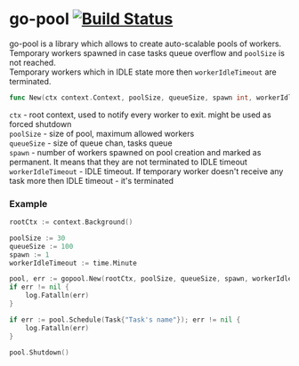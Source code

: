 # go-pool [![Build Status](https://travis-ci.org/Yalantis/go-pool.svg?branch=master)](https://travis-ci.org/Yalantis/go-pool)

go-pool is a library which allows to create auto-scalable pools of workers.  
Temporary workers spawned in case tasks queue overflow and `poolSize` is not reached.  
Temporary workers which in IDLE state more then `workerIdleTimeout` are terminated.  

```go
func New(ctx context.Context, poolSize, queueSize, spawn int, workerIdleTimeout time.Duration) (*GoPool, error)
```
`ctx` - root context, used to notify every worker to exit. might be used as forced shutdown  
`poolSize` - size of pool, maximum allowed workers  
`queueSize` - size of queue chan, tasks queue  
`spawn` - number of workers spawned on pool creation and marked as permanent. It means that they are not terminated to IDLE timeout  
`workerIdleTimeout` - IDLE timeout. If temporary worker doesn't receive any task more then IDLE timeout - it's terminated 

### Example
```go
rootCtx := context.Background()

poolSize := 30
queueSize := 100
spawn := 1
workerIdleTimeout := time.Minute

pool, err := gopool.New(rootCtx, poolSize, queueSize, spawn, workerIdleTimeout)
if err != nil {
	log.Fatalln(err)
}

if err := pool.Schedule(Task{"Task's name"}); err != nil {
	log.Fatalln(err)
}

pool.Shutdown()
```
